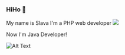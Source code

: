 ### HiHo 👋

My name is Slava I'm a PHP web developer 
[<img src="https://user-images.githubusercontent.com/10156301/109388173-1d1ee880-790e-11eb-9beb-79341713ae19.gif">](https://www.zend-zce.com/en/yellow-pages/ZEND031910)

Now I'm Java Developer!


![Alt Text](https://media.giphy.com/media/vFKqnCdLPNOKc/giphy.gif)



<!--![Github stats](https://github-readme-stats.vercel.app/api?username=coffeeturbo&hide=stars,prs,issues,contribs) -->

<!--[![Top Langs](https://github-readme-stats.vercel.app/api/top-langs/?username=coffeeturbo&layout=compact)](https://github.com/ShamRail/github-readme-stats)-->

<!--
**coffeeturbo/coffeeturbo** is a ✨ _special_ ✨ repository because its `README.md` (this file) appears on your GitHub profile.

Here are some ideas to get you started:

- 🔭 I’m currently working on ...
- 🌱 I’m currently learning ...
- 👯 I’m looking to collaborate on ...
- 🤔 I’m looking for help with ...
- 💬 Ask me about ...
- 📫 How to reach me: ...
- 😄 Pronouns: ...
- ⚡ Fun fact: ...
-->
